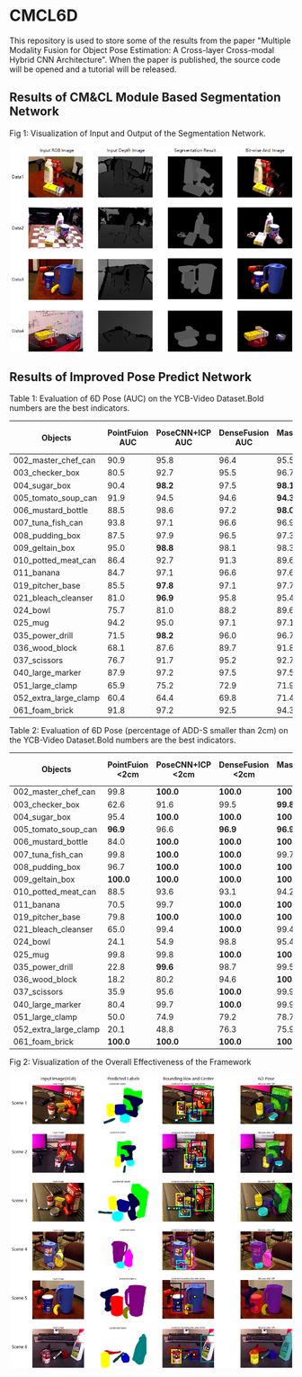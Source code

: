 # CMCL6D
This repository is used to store some of the results from the paper "Multiple Modality Fusion for Object Pose Estimation: A Cross-layer Cross-modal Hybrid CNN Architecture". When the paper is published, the source code will be opened and a tutorial will be released.

## Results of CM&CL Module Based Segmentation Network

Fig 1: Visualization of Input and Output of the Segmentation Network.

![segResult](./figs/segResult.png)



## Results of Improved Pose Predict Network

Table 1: Evaluation of 6D Pose (AUC) on the YCB-Video Dataset.Bold numbers are the best indicators.

| Objects               | PointFuion   AUC | PoseCNN+ICP   AUC | DenseFusion   AUC | MaskedFusion  AUC | FFB6D  AUC | Proposed Method AUC |
| --------------------- | ---------------- | ----------------- | ----------------- | ----------------- | ---------- | ------------------- |
| 002_master_chef_can   | 90.9             | 95.8              | 96.4              | 95.5              | 96.3       | **97.4**            |
| 003_checker_box       | 80.5             | 92.7              | 95.5              | 96.7              | 96.3       | **97.4**            |
| 004_sugar_box         | 90.4             | **98.2**          | 97.5              | **98.1**          | 97.6       | 98.0                |
| 005_tomato_soup_can   | 91.9             | 94.5              | 94.6              | **94.3**          | **95.6**   | 94.5                |
| 006_mustard_bottle    | 88.5             | 98.6              | 97.2              | **98.0**          | 97.8       | 97.4                |
| 007_tuna_fish_can     | 93.8             | 97.1              | 96.6              | 96.9              | 96.8       | **98.0**            |
| 008_pudding_box       | 87.5             | 97.9              | 96.5              | 97.3              | 97.1       | **98.3**            |
| 009_geltain_box       | 95.0             | **98.8**          | 98.1              | 98.3              | 98.1       | 98.6                |
| 010_potted_meat_can   | 86.4             | 92.7              | 91.3              | 89.6              | 94.7       | **95.7**            |
| 011_banana            | 84.7             | 97.1              | 96.6              | 97.6              | 97.2       | **98.0**            |
| 019_pitcher_base      | 85.5             | **97.8**          | 97.1              | 97.7              | 97.6       | 96.2                |
| 021_bleach_cleanser   | 81.0             | **96.9**          | 95.8              | 95.4              | 96.8       | 95.5                |
| 024_bowl              | 75.7             | 81.0              | 88.2              | 89.6              | **96.3**   | 88.5                |
| 025_mug               | 94.2             | 95.0              | 97.1              | 97.1              | 97.3       | **98.2**            |
| 035_power_drill       | 71.5             | **98.2**          | 96.0              | 96.7              | 97.2       | 97.0                |
| 036_wood_block        | 68.1             | 87.6              | 89.7              | 91.8              | 92.6       | **94.5**            |
| 037_scissors          | 76.7             | 91.7              | 95.2              | 92.7              | 97.7       | **98.5**            |
| 040_large_marker      | 87.9             | 97.2              | 97.5              | 97.5              | 96.6       | **98.6**            |
| 051_large_clamp       | 65.9             | 75.2              | 72.9              | 71.9              | **96.8**   | 75.0                |
| 052_extra_large_clamp | 60.4             | 64.4              | 69.8              | 71.4              | **96.0**   | 72.9                |
| 061_foam_brick        | 91.8             | 97.2              | 92.5              | 94.3              | 97.3       | **97.7**            |

Table 2: Evaluation of 6D Pose (percentage of ADD-S smaller than 2cm) on the YCB-Video Dataset.Bold numbers are the best indicators.

| Objects               | PointFuion   <2cm | PoseCNN+ICP   <2cm | DenseFusion   <2cm | MaskedFusion  <2cm | Proposed Method <2cm |
| --------------------- | ----------------- | ------------------ | ------------------ | ------------------ | -------------------- |
| 002_master_chef_can   | 99.8              | **100.0**          | **100.0**          | **100.0**          | **100.0**            |
| 003_checker_box       | 62.6              | 91.6               | 99.5               | **99.8**           | **99.8**             |
| 004_sugar_box         | 95.4              | **100.0**          | **100.0**          | **100.0**          | **100.0**            |
| 005_tomato_soup_can   | **96.9**          | 96.6               | **96.9**           | **96.9**           | **96.9**             |
| 006_mustard_bottle    | 84.0              | **100.0**          | **100.0**          | **100.0**          | **100.0**            |
| 007_tuna_fish_can     | 99.8              | **100.0**          | **100.0**          | 99.7               | **100.0**            |
| 008_pudding_box       | 96.7              | **100.0**          | **100.0**          | **100.0**          | **100.0**            |
| 009_geltain_box       | **100.0**         | **100.0**          | **100.0**          | **100.0**          | **100.0**            |
| 010_potted_meat_can   | 88.5              | 93.6               | 93.1               | 94.2               | **98.0**             |
| 011_banana            | 70.5              | 99.7               | **100.0**          | **100.0**          | **100.0**            |
| 019_pitcher_base      | 79.8              | **100.0**          | **100.0**          | **100.0**          | **100.0**            |
| 021_bleach_cleanser   | 65.0              | 99.4               | **100.0**          | 99.4               | 99.8                 |
| 024_bowl              | 24.1              | 54.9               | 98.8               | 95.4               | **100.0**            |
| 025_mug               | 99.8              | 99.8               | **100.0**          | **100.0**          | **100.0**            |
| 035_power_drill       | 22.8              | **99.6**           | 98.7               | 99.5               | **99.6**             |
| 036_wood_block        | 18.2              | 80.2               | 94.6               | **100.0**          | 98.8                 |
| 037_scissors          | 35.9              | 95.6               | **100.0**          | 99.9               | **100.0**            |
| 040_large_marker      | 80.4              | 99.7               | **100.0**          | 99.9               | **100.0**            |
| 051_large_clamp       | 50.0              | 74.9               | 79.2               | 78.7               | **80.9**             |
| 052_extra_large_clamp | 20.1              | 48.8               | 76.3               | 75.9               | **82.1**             |
| 061_foam_brick        | **100.0**         | **100.0**          | **100.0**          | **100.0**          | **100.0**            |

Fig 2: Visualization of the Overall Effectiveness of the Framework

![6dReult](./figs/6dReult.png)
